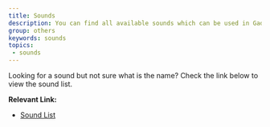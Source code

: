 ```yaml
---
title: Sounds
description: You can find all available sounds which can be used in GadgetsMenu plugin.
group: others
keywords: sounds
topics:
 - sounds
---
```


Looking for a sound but not sure what is the name? Check the link below to view the sound list. 


**Relevant Link:**
- [Sound List](https://hub.spigotmc.org/javadocs/spigot/org/bukkit/Sound.html)